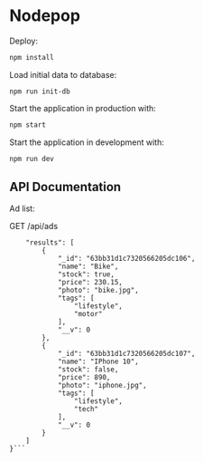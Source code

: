 # Nodepop

Deploy:

```sh
npm install
```

Load initial data to database:

```
npm run init-db
```

Start the application in production with:

```sh
npm start
```

Start the application in development with:

```sh
npm run dev
```

## API Documentation

Ad list:

GET /api/ads

```{
	"results": [
		{
			"_id": "63bb31d1c7320566205dc106",
			"name": "Bike",
			"stock": true,
			"price": 230.15,
			"photo": "bike.jpg",
			"tags": [
				"lifestyle",
				"motor"
			],
			"__v": 0
		},
		{
			"_id": "63bb31d1c7320566205dc107",
			"name": "IPhone 10",
			"stock": false,
			"price": 890,
			"photo": "iphone.jpg",
			"tags": [
				"lifestyle",
				"tech"
			],
			"__v": 0
		}
	]
}```
